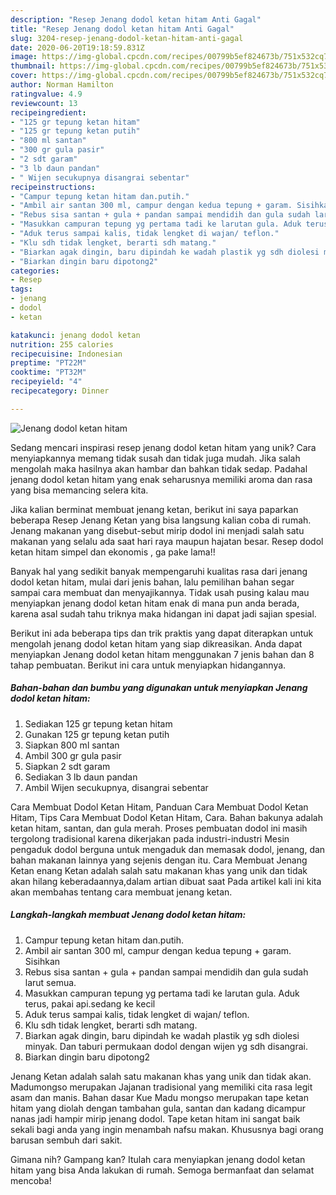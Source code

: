 ```yaml
---
description: "Resep Jenang dodol ketan hitam Anti Gagal"
title: "Resep Jenang dodol ketan hitam Anti Gagal"
slug: 3204-resep-jenang-dodol-ketan-hitam-anti-gagal
date: 2020-06-20T19:18:59.831Z
image: https://img-global.cpcdn.com/recipes/00799b5ef824673b/751x532cq70/jenang-dodol-ketan-hitam-foto-resep-utama.jpg
thumbnail: https://img-global.cpcdn.com/recipes/00799b5ef824673b/751x532cq70/jenang-dodol-ketan-hitam-foto-resep-utama.jpg
cover: https://img-global.cpcdn.com/recipes/00799b5ef824673b/751x532cq70/jenang-dodol-ketan-hitam-foto-resep-utama.jpg
author: Norman Hamilton
ratingvalue: 4.9
reviewcount: 13
recipeingredient:
- "125 gr tepung ketan hitam"
- "125 gr tepung ketan putih"
- "800 ml santan"
- "300 gr gula pasir"
- "2 sdt garam"
- "3 lb daun pandan"
- " Wijen secukupnya disangrai sebentar"
recipeinstructions:
- "Campur tepung ketan hitam dan.putih."
- "Ambil air santan 300 ml, campur dengan kedua tepung + garam. Sisihkan"
- "Rebus sisa santan + gula + pandan sampai mendidih dan gula sudah larut semua."
- "Masukkan campuran tepung yg pertama tadi ke larutan gula. Aduk terus, pakai api.sedang ke kecil"
- "Aduk terus sampai kalis, tidak lengket di wajan/ teflon."
- "Klu sdh tidak lengket, berarti sdh matang."
- "Biarkan agak dingin, baru dipindah ke wadah plastik yg sdh diolesi minyak. Dan taburi permukaan dodol dengan wijen yg sdh disangrai."
- "Biarkan dingin baru dipotong2"
categories:
- Resep
tags:
- jenang
- dodol
- ketan

katakunci: jenang dodol ketan 
nutrition: 255 calories
recipecuisine: Indonesian
preptime: "PT22M"
cooktime: "PT32M"
recipeyield: "4"
recipecategory: Dinner

---
```



![Jenang dodol ketan hitam](https://img-global.cpcdn.com/recipes/00799b5ef824673b/751x532cq70/jenang-dodol-ketan-hitam-foto-resep-utama.jpg)

Sedang mencari inspirasi resep jenang dodol ketan hitam yang unik? Cara menyiapkannya memang tidak susah dan tidak juga mudah. Jika salah mengolah maka hasilnya akan hambar dan bahkan tidak sedap. Padahal jenang dodol ketan hitam yang enak seharusnya memiliki aroma dan rasa yang bisa memancing selera kita.

Jika kalian berminat membuat jenang ketan, berikut ini saya paparkan beberapa Resep Jenang Ketan yang bisa langsung kalian coba di rumah. Jenang makanan yang disebut-sebut mirip dodol ini menjadi salah satu makanan yang selalu ada saat hari raya maupun hajatan besar. Resep dodol ketan hitam simpel dan ekonomis , ga pake lama!!

Banyak hal yang sedikit banyak mempengaruhi kualitas rasa dari jenang dodol ketan hitam, mulai dari jenis bahan, lalu pemilihan bahan segar sampai cara membuat dan menyajikannya. Tidak usah pusing kalau mau menyiapkan jenang dodol ketan hitam enak di mana pun anda berada, karena asal sudah tahu triknya maka hidangan ini dapat jadi sajian spesial.


Berikut ini ada beberapa tips dan trik praktis yang dapat diterapkan untuk mengolah jenang dodol ketan hitam yang siap dikreasikan. Anda dapat menyiapkan Jenang dodol ketan hitam menggunakan 7 jenis bahan dan 8 tahap pembuatan. Berikut ini cara untuk menyiapkan hidangannya.

<!--inarticleads1-->

##### Bahan-bahan dan bumbu yang digunakan untuk menyiapkan Jenang dodol ketan hitam:

1. Sediakan 125 gr tepung ketan hitam
1. Gunakan 125 gr tepung ketan putih
1. Siapkan 800 ml santan
1. Ambil 300 gr gula pasir
1. Siapkan 2 sdt garam
1. Sediakan 3 lb daun pandan
1. Ambil  Wijen secukupnya, disangrai sebentar


Cara Membuat Dodol Ketan Hitam, Panduan Cara Membuat Dodol Ketan Hitam, Tips Cara Membuat Dodol Ketan Hitam, Cara. Bahan bakunya adalah ketan hitam, santan, dan gula merah. Proses pembuatan dodol ini masih tergolong tradisional karena dikerjakan pada industri-industri Mesin pengaduk dodol berguna untuk mengaduk dan memasak dodol, jenang, dan bahan makanan lainnya yang sejenis dengan itu. Cara Membuat Jenang Ketan enang Ketan adalah salah satu makanan khas yang unik dan tidak akan hilang keberadaannya,dalam artian dibuat saat Pada artikel kali ini kita akan membahas tentang cara membuat jenang ketan. 

<!--inarticleads2-->

##### Langkah-langkah membuat Jenang dodol ketan hitam:

1. Campur tepung ketan hitam dan.putih.
1. Ambil air santan 300 ml, campur dengan kedua tepung + garam. Sisihkan
1. Rebus sisa santan + gula + pandan sampai mendidih dan gula sudah larut semua.
1. Masukkan campuran tepung yg pertama tadi ke larutan gula. Aduk terus, pakai api.sedang ke kecil
1. Aduk terus sampai kalis, tidak lengket di wajan/ teflon.
1. Klu sdh tidak lengket, berarti sdh matang.
1. Biarkan agak dingin, baru dipindah ke wadah plastik yg sdh diolesi minyak. Dan taburi permukaan dodol dengan wijen yg sdh disangrai.
1. Biarkan dingin baru dipotong2


Jenang Ketan adalah salah satu makanan khas yang unik dan tidak akan. Madumongso merupakan Jajanan tradisional yang memiliki cita rasa legit asam dan manis. Bahan dasar Kue Madu mongso merupakan tape ketan hitam yang diolah dengan tambahan gula, santan dan kadang dicampur nanas jadi hampir mirip jenang dodol. Tape ketan hitam ini sangat baik sekali bagi anda yang ingin menambah nafsu makan. Khususnya bagi orang barusan sembuh dari sakit. 

Gimana nih? Gampang kan? Itulah cara menyiapkan jenang dodol ketan hitam yang bisa Anda lakukan di rumah. Semoga bermanfaat dan selamat mencoba!
